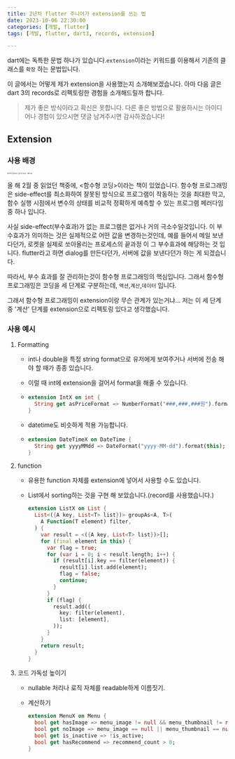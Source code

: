 ```yaml
---
title: 2년차 flutter 주니어가 extension를 쓰는 법
date: 2023-10-06 22:30:00
categories: [개발, flutter]
tags: [개발, flutter, dart3, records, extension]

---
```


dart에는 독특한 문법 하나가 있습니다.`extension`이라는 키워드를 이용해서 기존의 클래스를 `확장` 하는 문법입니다. 

이 글에서는 어떻게 제가 extension을 사용했는지 소개해보겠습니다. 아마 다음 글은 dart 3의 records로 리펙토링한 경험을 소개해드릴까 합니다.

> 제가 좋은 방식이라고 확신은 못합니다. 다른 좋은 방법으로 활용하시는 아이디어나 경험이 있으시면 댓글 남겨주시면 감사하겠습니다!

## Extension

### 사용 배경

<img src="2023-10-06-flutter 주이어가 extension을 쓰는 법.assets/XL.jpeg" alt="쏙쏙 들어오는 함수형 코딩 - 예스24" style="zoom:25%;" />

 올 해 2월 중 읽었던 책중에, <함수형 코딩>이라는 책이 있었습니다. 함수형 프로그래밍은 side-effect를 최소화하여 쟐못된 방식으로 프로그램이 작동하는 것을 최대한 막고, 함수 실행 시점에서 변수의 상태를 비교적 정확하게 예측할 수 있는 프로그램 페러다임 중 하나 입니다.

사실 side-effect(부수효과)가 없는 프로그램은 없거나 거의 극소수일것입니다. 이 부수효과가 의미하는 것은 실제적으로 어떤 값을 변경하는것인데, 예를 들어서 메일 보낸다던가, 로켓을 실제로 쏘아올리는 프로세스의 끝과정 이 그 부수효과에 해당하는 것 입니다. flutter라고 하면 dialog를 만든다던가, 서버에 값을 보낸다던가 하는 게 되겠습니다.

따라서, 부수 효과를 잘 관리하는것이 함수형 프로그래밍의 핵심입니다. 그래서 함수형 프로그래밍은 코딩을 세 단계로 구분하는데, `액션`,`계산`,`데이터` 입니다. 

그래서 함수형 프로그래밍이 extension이랑 무슨 관계가 있는거냐... 저는 이 세 단계 중 '계산' 단계를 extension으로 리펙토링 있다고 생각했습니다.

### 사용 예시

1. Formatting

   - int나 double을 특정 string format으로 유저에게 보여주거나 서버에 전송 해야 할 때가 종종 있습니다.

   - 이럴 때 int에 extension을 걸어서 format을 해줄 수 있습니다.

   - ```dart
     extension IntX on int {
       String get asPriceFormat => NumberFormat("###,###,###원").format(this);
     }
     ```

   - datetime도 비슷하게 적용 가능합니다.

   - ``` dart
     extension DateTimeX on DateTime {
       String get yyyyMMdd => DateFormat("yyyy-MM-dd").format(this);
     }
     ```
   
2. function

   - 유용한 function 자체를 extension에 넣어서 사용할 수도 있습니다.

   - List에서 sorting하는 것을 구현 해 보았습니다.(record를 사용했습니다.)

     ```dart
     extension ListX on List {
       List<({A key, List<T> list})> groupAs<A, T>(
         A Function(T element) filter,
       ) {
         var result = <({A key, List<T> list})>[];
         for (final element in this) {
           var flag = true;
           for (var i = 0; i < result.length; i++) {
             if (result[i].key == filter(element)) {
               result[i].list.add(element);
               flag = false;
               continue;
             }
           }
           if (flag) {
             result.add((
               key: filter(element),
               list: [element],
             ));
           }
         }
         return result;
       }
     }
     ```

3. 코드 가독성 높이기

   - nullable 처리나 로직 자체를 readable하게 이름짓기.

   - 계산하기

     ```dart
     extension MenuX on Menu {
       bool get hasImage => menu_image != null && menu_thumbnail != null;
       bool get noImage => menu_image == null || menu_thumbnail == null;
       bool get is_inactive => !is_active;
       bool get hasRecommend => recommend_count > 0;
     }
     ```
     
     
